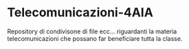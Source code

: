 # Telecomunicazioni-4AIA
Repository di condivisone di file ecc... riguardanti la materia telecomunicazioni che possano far beneficiare tutta la classe.  
